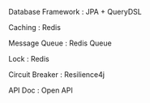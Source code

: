 Database Framework : JPA + QueryDSL

Caching : Redis

Message Queue : Redis Queue

Lock : Redis

Circuit Breaker : Resilience4j

API Doc : Open API